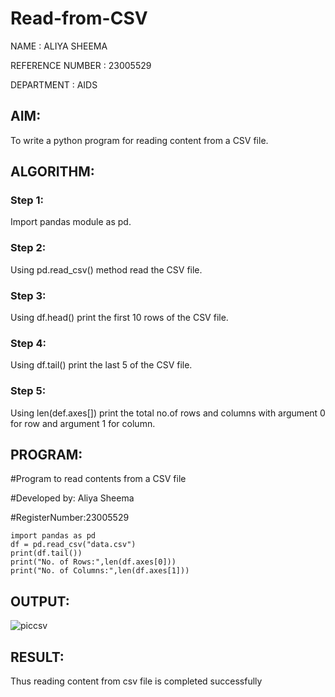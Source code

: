 # Read-from-CSV
NAME : ALIYA SHEEMA

REFERENCE NUMBER : 23005529

DEPARTMENT : AIDS
## AIM:
To write a python program for reading content from a CSV file.

## ALGORITHM:
### Step 1:
Import pandas module as pd.
### Step 2:
Using pd.read_csv() method read the CSV file.
### Step 3:
Using df.head() print the first 10 rows of the CSV file.
### Step 4:
Using df.tail() print the last 5 of the CSV file.
### Step 5:
Using len(def.axes[]) print the total no.of rows and columns with argument 0 for row and argument 1 for column.


## PROGRAM:
#Program to read contents from a CSV file

#Developed by: Aliya Sheema

#RegisterNumber:23005529
```
import pandas as pd
df = pd.read_csv("data.csv")
print(df.tail())
print("No. of Rows:",len(df.axes[0]))
print("No. of Columns:",len(df.axes[1]))
```
## OUTPUT:
![piccsv](https://github.com/23005529/Read-from-CSV/assets/139842207/789b3754-aa2e-43bb-bda6-968d621473dd)

## RESULT:
Thus reading content from csv file is completed successfully
